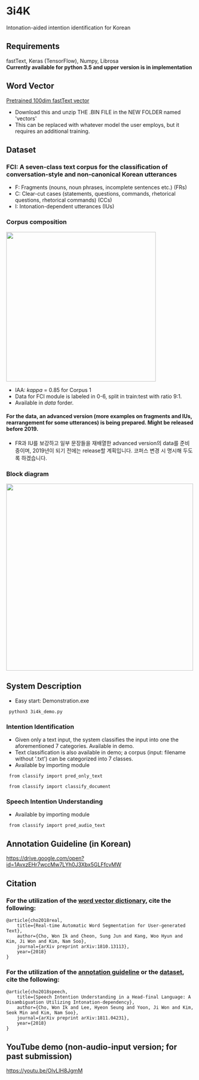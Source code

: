 # 3i4K
Intonation-aided intention identification for Korean

## Requirements
fastText, Keras (TensorFlow), Numpy, Librosa<br/>
**Currently available for python 3.5 and upper version is in implementation**

## Word Vector
[Pretrained 100dim fastText vector](https://drive.google.com/open?id=1jHbjOcnaLourFzNuP47yGQVhBTq6Wgor)
* Download this and unzip THE .BIN FILE in the NEW FOLDER named 'vectors'
* This can be replaced with whatever model the user employs, but it requires an additional training.

## Dataset
### FCI: A seven-class text corpus for the classification of conversation-style and non-canonical Korean utterances
* F: Fragments (nouns, noun phrases, incomplete sentences etc.) (FRs)
* C: Clear-cut cases (statements, questions, commands, rhetorical questions, rhetorical commands) (CCs)
* I: Intonation-dependent utterances (IUs)
### Corpus composition<br/>
<image src="https://github.com/warnikchow/3i4k/blob/master/images/portion.PNG" width="400"><br/>
* IAA: *kappa* = 0.85 for Corpus 1
* Data for FCI module is labeled in 0-6, split in train:test with ratio 9:1. 
* Available in *data* forder.
#### For the data, an advanced version (more examples on fragments and IUs, rearrangement for some utterances) is being prepared. Might be released before 2019.
* FR과 IU를 보강하고 일부 문장들을 재배열한 advanced version의 data를 준비 중이며, 2019년이 되기 전에는 release할 계획입니다. 코퍼스 변경 시 명시해 두도록 하겠습니다.	
  
### Block diagram<br/>
<image src="https://github.com/warnikchow/3i4k/blob/master/images/fig1.png" width="500"><br/>

## System Description
* Easy start: Demonstration.exe
<pre><code> python3 3i4k_demo.py </code></pre>

### Intention Identification
- Given only a text input, the system classifies the input into one the aforementioned 7 categories. Available in demo.
- Text classification is also available in demo;  a corpus (input: filename without '.txt') can be categorized into 7 classes.
- Available by importing module
<pre><code> from classify import pred_only_text </code></pre>
<pre><code> from classify import classify_document </code></pre>

### Speech Intention Understanding
- Available by importing module
<pre><code> from classify import pred_audio_text </code></pre>

## Annotation Guideline (in Korean)
https://drive.google.com/open?id=1AvxzEHr7wccMw7LYh0J3Xbx5GLFfcvMW

## Citation
### For the utilization of the [word vector dictionary](https://drive.google.com/open?id=1jHbjOcnaLourFzNuP47yGQVhBTq6Wgor), cite the following:
```
@article{cho2018real,
	title={Real-time Automatic Word Segmentation for User-generated Text},
	author={Cho, Won Ik and Cheon, Sung Jun and Kang, Woo Hyun and Kim, Ji Won and Kim, Nam Soo},
	journal={arXiv preprint arXiv:1810.13113},
	year={2018}
}
```
### For the utilization of the [annotation guideline](https://drive.google.com/open?id=1AvxzEHr7wccMw7LYh0J3Xbx5GLFfcvMW) or the [dataset](https://github.com/warnikchow/3i4k/blob/master/data/fci.txt), cite the following:
```
@article{cho2018speech,
	title={Speech Intention Understanding in a Head-final Language: A Disambiguation Utilizing Intonation-dependency},
	author={Cho, Won Ik and Lee, Hyeon Seung and Yoon, Ji Won and Kim, Seok Min and Kim, Nam Soo},
	journal={arXiv preprint arXiv:1811.04231},
	year={2018}
}
```

## YouTube demo (non-audio-input version; for past submission)
https://youtu.be/OlvLlH8JgmM
